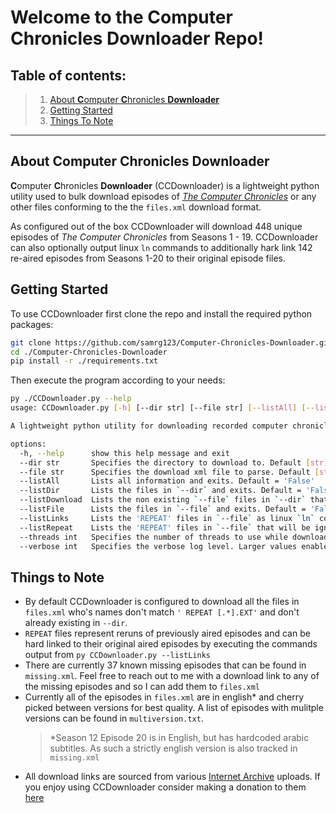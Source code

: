 # Welcome to the Computer Chronicles Downloader Repo!

**Table of contents:**
---
> 1. [About **C**omputer **C**hronicles **Downloader**](#about)  
> 2. [Getting Started](#gettingStarted)
> 3. [Things To Note](#notes)
---


<a name="about"></a>
## About **C**omputer **C**hronicles **Downloader**
**C**omputer **C**hronicles **Downloader** (CCDownloader) is a lightweight python utility used to bulk download episodes of [*The Computer Chronicles*](https://en.wikipedia.org/wiki/Computer_Chronicles) or any other files conforming to the the `files.xml` download format. 

As configured out of the box CCDownloader will download 448 unique episodes of *The Computer Chronicles* from Seasons 1 - 19. CCDownloader can also optionally output linux `ln` commands to additionally hark link 142 re-aired episodes from Seasons 1-20 to their original episode files. 

<a name="gettingStarted"></a>
## Getting Started
To use CCDownloader first clone the repo and install the required python packages:
```bash
git clone https://github.com/samrg123/Computer-Chronicles-Downloader.git
cd ./Computer-Chronicles-Downloader
pip install -r ./requirements.txt
```

Then execute the program according to your needs:
```bash
py ./CCDownloader.py --help
usage: CCDownloader.py [-h] [--dir str] [--file str] [--listAll] [--listDir] [--listDownload] [--listFile] [--listLinks] [--listRepeat] [--threads int] [--verbose int]

A lightweight python utility for downloading recorded computer chronicle episodes

options:
  -h, --help      show this help message and exit
  --dir str       Specifies the directory to download to. Default [str] = './Computer Chronicles'
  --file str      Specifies the download xml file to parse. Default [str] = './files.xml'
  --listAll       Lists all information and exits. Default = 'False'
  --listDir       Lists the files in `--dir` and exits. Default = 'False'
  --listDownload  Lists the non existing `--file` files in `--dir` that will be downloaded and exits. Default = 'False'
  --listFile      Lists the files in `--file` and exits. Default = 'False'
  --listLinks     Lists the 'REPEAT' files in `--file` as linux `ln` commands to original files and exits. Default = 'False'
  --listRepeat    Lists the 'REPEAT' files in `--file` that will be ignored and exits. Default = 'False'
  --threads int   Specifies the number of threads to use while downloading. Default [int] = '32'
  --verbose int   Specifies the verbose log level. Larger values enable more verbose output. Log Levels: {'Error': 0, 'Default': 1, 'Verbose': 2} Default [int] = '1'

```

<a name="notes"></a>
## Things to Note
- By default CCDownloader is configured to download all the files in `files.xml` who's names don't match `' REPEAT [.*].EXT'` and don't already existing in `--dir`.
- `REPEAT` files represent reruns of previously aired episodes and can be hard linked to their original aired episodes by executing the commands output from `py CCDownloader.py --listLinks`
- There are currently 37 known missing episodes that can be found in `missing.xml`. Feel free to reach out to me with a download link to any of the missing episodes and so I can add them to `files.xml`  
- Currently all of the episodes in `files.xml` are in english* and cherry picked between versions for best quality. A list of episodes with mulitple versions can be found in `multiversion.txt`.
    > *Season 12 Episode 20 is in English, but has hardcoded arabic subtitles. As such a strictly english version is also tracked in `missing.xml` 
- All download links are sourced from various [Internet Archive](https://archive.org/) uploads. If you enjoy using CCDownloader consider making a donation to them [here](https://archive.org/donate?origin=iawww-TopNavDonateButton)  